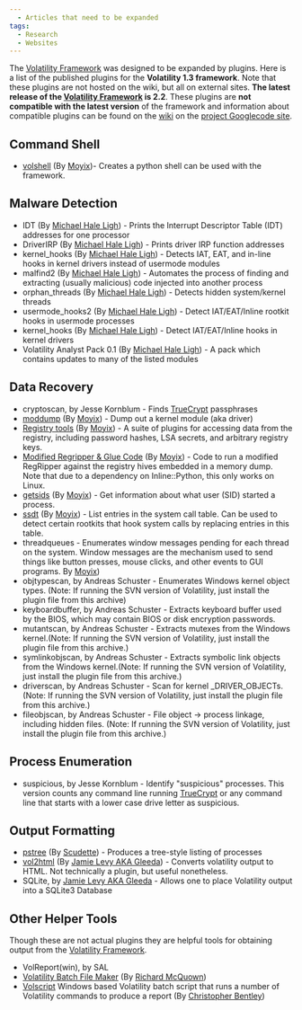```yaml
---
  - Articles that need to be expanded
tags:
  - Research
  - Websites
---
```

The [Volatility Framework](volatility_framework.md) was designed
to be expanded by plugins. Here is a list of the published plugins for
the **Volatility 1.3 framework**. Note that these plugins are not hosted
on the wiki, but all on external sites. **The latest release of the
[Volatility Framework](volatility_framework.md) is 2.2**. These
plugins are **not compatible with the latest version** of the framework
and information about compatible plugins can be found on the
[wiki](https://code.google.com/archive/p/volatility/wiki/VolatilityIntroduction?tm=6)
on the [project Googlecode site](https://code.google.com/archive/p/volatility).

## Command Shell

- [volshell](https://moyix.blogspot.com/2008/08/indroducing-volshell.html)
  (By
  [Moyix](https://moyix.blogspot.com/2008/08/indroducing-volshell.html))-
  Creates a python shell can be used with the framework.

## Malware Detection

- IDT (By [Michael Hale Ligh](http://mnin.blogspot.com/2009/07/new-and-updated-volatility-plug-ins.html)) -
  Prints the Interrupt Descriptor Table (IDT) addresses for one
  processor
- DriverIRP (By [Michael Hale Ligh](http://mnin.blogspot.com/2009/07/new-and-updated-volatility-plug-ins.html)) -
  Prints driver IRP function addresses
- kernel_hooks (By [Michael Hale Ligh](http://mnin.blogspot.com/2009/07/new-and-updated-volatility-plug-ins.html)) -
  Detects IAT, EAT, and in-line hooks in kernel drivers instead of
  usermode modules
- malfind2 (By [Michael Hale Ligh](http://mnin.blogspot.com/2009/07/new-and-updated-volatility-plug-ins.html)) -
  Automates the process of finding and extracting (usually malicious)
  code injected into another process
- orphan_threads (By [Michael Hale Ligh](http://mnin.blogspot.com/2009/07/new-and-updated-volatility-plug-ins.html)) -
  Detects hidden system/kernel threads
- usermode_hooks2 (By [Michael Hale Ligh](http://mnin.blogspot.com/2009/07/new-and-updated-volatility-plug-ins.html)) -
  Detect IAT/EAT/Inline rootkit hooks in usermode processes
- kernel_hooks (By [Michael Hale Ligh](http://mnin.blogspot.com/2009/07/new-and-updated-volatility-plug-ins.html)) -
  Detect IAT/EAT/Inline hooks in kernel drivers
- Volatility Analyst Pack 0.1 (By [Michael Hale Ligh](http://mnin.blogspot.com/2009/12/new-and-updated-volatility-plug-ins.html)) -
  A pack which contains updates to many of the listed modules

## Data Recovery

- cryptoscan, by Jesse Kornblum -
  Finds [TrueCrypt](truecrypt.md) passphrases
- [moddump](https://moyix.blogspot.com/2008/10/plugin-post-moddump.html)
  (By
  [Moyix](https://moyix.blogspot.com/2008/10/plugin-post-moddump.html)) -
  Dump out a kernel module (aka driver)
- [Registry tools](https://sites.cc.gatech.edu/~brendan/volatility/dl/volreg-0.6.tar.gz)
  (By
  [Moyix](https://moyix.blogspot.com/2009/01/memory-registry-tools.html)) -
  A suite of plugins for accessing data from the registry, including
  password hashes, LSA secrets, and arbitrary registry keys.
- [Modified Regripper & Glue Code](https://sites.cc.gatech.edu/~brendan/volatility/dl/volrip-0.1.tar.gz)
  (By
  [Moyix](https://moyix.blogspot.com/2009/03/regripper-and-volatility-prototype.html)) -
  Code to run a modified RegRipper against the registry hives embedded
  in a memory dump. Note that due to a dependency on Inline::Python,
  this only works on Linux.
- [getsids](https://moyix.blogspot.com/2008/08/linking-processes-to-users.html)
  (By
  [Moyix](https://moyix.blogspot.com/2008/08/linking-processes-to-users.html)) -
  Get information about what user (SID) started a process.
- [ssdt](https://moyix.blogspot.com/2008/08/auditing-system-call-table.html)
  (By
  [Moyix](https://moyix.blogspot.com/2008/08/auditing-system-call-table.html)) -
  List entries in the system call table. Can be used to detect certain
  rootkits that hook system calls by replacing entries in this table.
- threadqueues - Enumerates window messages pending for each thread on the
  system.  Window messages are the mechanism used to send things like button
  presses, mouse clicks, and other events to GUI programs.
  By [Moyix](https://moyix.blogspot.com/2008/09/window-messages-as-forensic-resource.html))
- objtypescan, by Andreas Schuster -
  Enumerates Windows kernel object types. (Note: If running the SVN
  version of Volatility, just install the plugin file from this archive)
- keyboardbuffer, by Andreas Schuster -
  Extracts keyboard buffer used by the BIOS, which may contain BIOS or
  disk encryption passwords.
- mutantscan, by Andreas Schuster -
  Extracts mutexes from the Windows kernel.(Note: If running the SVN
  version of Volatility, just install the plugin file from this
  archive.)
- symlinkobjscan, by Andreas Schuster -
  Extracts symbolic link objects from the Windows kernel.(Note: If
  running the SVN version of Volatility, just install the plugin file
  from this archive.)
- driverscan, by Andreas Schuster -
  Scan for kernel _DRIVER_OBJECTs. (Note: If running the SVN version of
  Volatility, just install the plugin file from this archive.)
- fileobjscan, by Andreas Schuster -
  File object -\> process linkage, including hidden files. (Note: If
  running the SVN version of Volatility, just install the plugin file
  from this archive.)

## Process Enumeration

- suspicious, by Jesse Kornblum -
  Identify "suspicious" processes. This version counts any command line running
  [TrueCrypt](truecrypt.md) or any command line that starts with a lower case
  drive letter as suspicious.

## Output Formatting

- [pstree](http://scudette.blogspot.com/2008/10/pstree-volatility-plugin.html)
  (By
  [Scudette](http://scudette.blogspot.com/2008/10/pstree-volatility-plugin.html)) -
  Produces a tree-style listing of processes
- [vol2html](http://gleeda.blogspot.com/2009/03/briefly-vol2html-update.html)
  (By [Jamie Levy AKA Gleeda](http://gleeda.blogspot.com/2008/11/vol2html-perl-script.html)) -
  Converts volatility output to HTML. Not technically a plugin, but
  useful nonetheless.
- SQLite,
  by [Jamie Levy AKA Gleeda](http://gleeda.blogspot.com/2010/01/volatilitys-output-rendering-functions.html) -
  Allows one to place Volatility output into a SQLite3 Database

## Other Helper Tools

Though these are not actual plugins they are helpful tools for obtaining
output from the [Volatility Framework](volatility_framework.md).

- VolReport(win), by SAL
- [Volatility Batch File Maker](http://forensiczone.blogspot.com/2009/10/volatility-batch-file-maker.html)
  (By [Richard McQuown](http://forensiczone.blogspot.com/2009/10/walk-through-volatility-batch-file.html))
- [Volscript](https://drive.google.com/file/d/0Bz2rZ4S-yK8AZDYzNDU3ZjktYTBhMS00NGQ3LTg2MGItYWM2YTFjYWE3YmQ3/view)
  Windows based Volatility batch script that runs a number of Volatility
  commands to produce a report (By [Christopher Bentley](http://active-security.blogspot.com/2011/05/volatility-script-for-windows.html))
